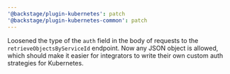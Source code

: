 ```yaml
---
'@backstage/plugin-kubernetes': patch
'@backstage/plugin-kubernetes-common': patch
---
```


Loosened the type of the `auth` field in the body of requests to the `retrieveObjectsByServiceId` endpoint. Now any JSON object is allowed, which should make it easier for integrators to write their own custom auth strategies for Kubernetes.
